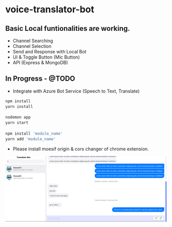 # voice-translator-bot

## Basic Local funtionalities are working.

* Channel Searching
* Channel Selection
* Send and Response with Local Bot
* UI & Toggle Button (Mic Button)
* API (Express & MongoDB)

## In Progress - @TODO
* Integrate with Azure Bot Service (Speech to Text, Translate)

```bash
npm install
yarn install

nodemon app
yarn start

npm install 'module_name'
yarn add 'module_name'
```
+ Please install moesif origin & cors changer of chrome extension.

![preview](https://github.com/kimtth/voice-translator-bot/blob/master/ref/screenshot.PNG?raw=true)
